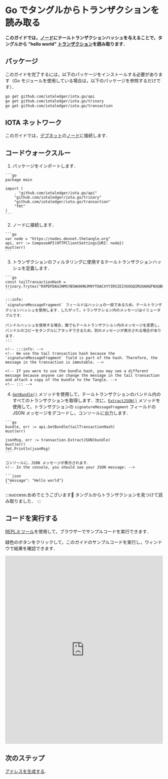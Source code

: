 # Go でタングルからトランザクションを読み取る
<!-- # Read transactions from the Tangle in Go -->

**このガイドでは，[ノード](root://getting-started/0.1/network/nodes.md)にテールトランザクションハッシュを与えることで，タングルから "hello world" [トランザクション](root://getting-started/0.1/transactions/transactions.md)を読み取ります．**
<!-- **In this guide, you read your "hello world" [transaction](root://getting-started/0.1/transactions/transactions.md) from the Tangle by giving a [node](root://getting-started/0.1/network/nodes.md) your tail transaction hash.** -->

## パッケージ
<!-- ## Packages -->

このガイドを完了するには，以下のパッケージをインストールする必要があります（Go モジュールを使用している場合は，以下のパッケージを参照するだけです）．
<!-- To complete this guide, you need to install the following packages (if you're using Go modules, you just need to reference them): -->

```bash
go get github.com/iotaledger/iota.go/api
go get github.com/iotaledger/iota.go/trinary
go get github.com/iotaledger/iota.go/transaction
```

## IOTA ネットワーク
<!-- ## IOTA network -->

このガイドでは，[デブネット](root://getting-started/0.1/network/iota-networks.md#devnet)の[ノード](root://getting-started/0.1/network/nodes.md)に接続します．
<!-- In this guide, we connect to a node on the [Devnet](root://getting-started/0.1/network/iota-networks.md#devnet). -->

## コードウォークスルー
<!-- ## Code walkthrough -->

1. パッケージをインポートします．
  <!-- 1. Import the packages -->

    ```go
    package main

    import (
        . "github.com/iotaledger/iota.go/api"
        "github.com/iotaledger/iota.go/trinary"
        "github.com/iotaledger/iota.go/transaction"
        "fmt"
    )
    ```

2. ノードに接続します．
  <!-- 2. Connect to a node -->

    ```go
    var node = "https://nodes.devnet.thetangle.org"
    api, err := ComposeAPI(HTTPClientSettings{URI: node})
    must(err)
    ```

3. トランザクションのフィルタリングに使用するテールトランザクションハッシュを定義します．
  <!-- 3. Define the tail transaction hash that you want to use to filter transactions -->

    ```go
    const tailTransactionHash = trinary.Trytes("RXPDFDAUJHMSYBSWUHHNJM9YTOACXYYIRSIEIVUOGQIRUUAHQFNXQBURQJHLXWYLZLWNRMVIABKC9C999")
    ```

    :::info:
    `signatureMessageFragment` フィールドはハッシュの一部であるため，テールトランザクションハッシュを使用します．したがって，トランザクション内のメッセージはイミュータブルです．

    バンドルハッシュを使用する場合，誰でもテールトランザクション内のメッセージを変更し，バンドルのコピーをタングルにアタッチできるため，別のメッセージが表示される場合があります．
    :::

    <!-- :::info: -->
    <!-- We use the tail transaction hash because the `signatureMessageFragment` field is part of the hash. Therefore, the message in the transaction is immutable. -->

    <!-- If you were to use the bundle hash, you may see a different message because anyone can change the message in the tail transaction and attach a copy of the bundle to the Tangle. -->
    <!-- ::: -->

4. [`GetBundle()`](https://github.com/iotaledger/iota.go/blob/master/.docs/iota.go/reference/api_get_bundle.md) メソッドを使用して，テールトランザクションのバンドル内のすべてのトランザクションを取得します．次に，[`ExtractJSON()`](https://github.com/iotaledger/iota.go/blob/master/.docs/iota.go/reference/transaction_extract_j_s_o_n.md) メソッドを使用して，トランザクションの `signatureMessageFragment` フィールドの JSON メッセージをデコードし，コンソールに出力します．
  <!-- 4. Use the [`GetBundle()`](https://github.com/iotaledger/iota.go/blob/master/.docs/iota.go/reference/api_get_bundle.md) method to get all transactions in the tail transaction's bundle. Then, use the [`ExtractJSON()`](https://github.com/iotaledger/iota.go/blob/master/.docs/iota.go/reference/transaction_extract_j_s_o_n.md) method to decode the JSON messages in the `signatureMessageFragment` fields of the transactions and print them to the console -->

    ```go
    bundle, err := api.GetBundle(tailTransactionHash)
    must(err)

    jsonMsg, err := transaction.ExtractJSON(bundle)
    must(err)
    fmt.Println(jsonMsg)
    ```

    コンソールに，JSON メッセージが表示されます．
    <!-- In the console, you should see your JSON message: -->

    ```json
    {"message": "Hello world"}
    ```

:::success:おめでとうございます:tada:
タングルからトランザクションを見つけて読み取りました．
:::
<!-- :::success:Congratulations :tada: -->
<!-- You've just found and read a transaction from the Tangle. -->
<!-- ::: -->

## コードを実行する
<!-- ## Run the code -->

[REPL.it ツール](https://repl.it)を使用して，ブラウザーでサンプルコードを実行できます．
<!-- We use the [REPL.it tool](https://repl.it) to allow you to run sample code in the browser. -->

緑色のボタンをクリックして，このガイドのサンプルコードを実行し，ウィンドウで結果を確認できます．
<!-- Click the green button to run the sample code in this guide and see the results in the window. -->

<iframe height="600px" width="100%" src="https://repl.it/@jake91/Read-a-transaction-from-the-Tangle-Go?lite=true" scrolling="no" frameborder="no" allowtransparency="true" allowfullscreen="true" sandbox="allow-forms allow-pointer-lock allow-popups allow-same-origin allow-scripts allow-modals"></iframe>

## 次のステップ
<!-- ## Next steps -->

[アドレスを生成する](../go/generate-an-address.md)．
<!-- [Generate a new address](../go/generate-an-address.md). -->
